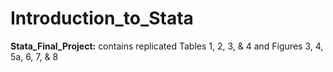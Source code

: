 # Introduction_to_Stata

**Stata_Final_Project:** contains replicated Tables 1, 2, 3, & 4 and Figures 3, 4, 5a, 6, 7, & 8

